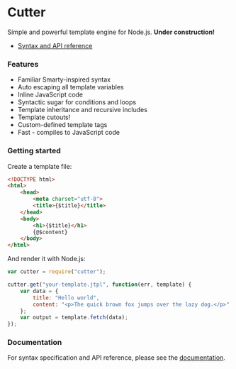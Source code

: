 Cutter
======

Simple and powerful template engine for Node.js. **Under construction!**

- [Syntax and API reference](docs/index.md)


### Features


- Familiar Smarty-inspired syntax
- Auto escaping all template variables
- Inline JavaScript code
- Syntactic sugar for conditions and loops
- Template inheritance and recursive includes
- Template cutouts!
- Custom-defined template tags
- Fast - compiles to JavaScript code


### Getting started


Create a template file:

```html
<!DOCTYPE html>
<html>
    <head>
        <meta charset="utf-8">
        <title>{$title}</title>
    </head>
    <body>
        <h1>{$title}</h1>
        {@$content}
    </body>
</html>
```

And render it with Node.js:

```javascript
var cutter = require("cutter");

cutter.get("your-template.jtpl", function(err, template) {
    var data = { 
        title: "Hello world",
        content: "<p>The quick brown fox jumps over the lazy dog.</p>"
    };
    var output = template.fetch(data);
});
```

### Documentation

For syntax specification and API reference, please see the [documentation](docs/index.md).
